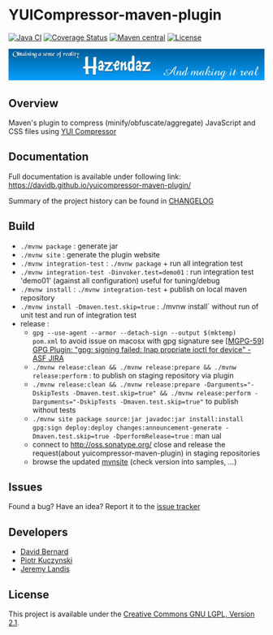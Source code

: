 # YUICompressor-maven-plugin

[![Java CI](https://github.com/hazendaz/yuicompressor-maven-plugin/workflows/Java%20CI/badge.svg)](https://github.com/hazendaz/yuicompressor-maven-plugin/actions?query=workflow%3A%22Java+CI%22)
[![Coverage Status](https://coveralls.io/repos/github/hazendaz/yuicompressor-maven-plugin/badge.svg?branch=master)](https://coveralls.io/github/hazendaz/yuicompressor-maven-plugin?branch=master)
[![Maven central](https://maven-badges.herokuapp.com/maven-central/com.github.hazendaz.maven/yuicompressor-maven-plugin/badge.svg)](https://maven-badges.herokuapp.com/maven-central/com.github.hazendaz.maven/yuicompressor-maven-plugin)
[![License](http://img.shields.io/:license-glp-blue.svg)](https://www.gnu.org/licenses/lgpl-2.1.html)

![hazendaz](src/site/resources/images/hazendaz-banner.jpg)

## Overview

Maven's plugin to compress (minify/obfuscate/aggregate) JavaScript and CSS files using [YUI Compressor](https://github.com/yui/yuicompressor)

## Documentation

Full documentation is available under following link:  https://davidb.github.io/yuicompressor-maven-plugin/

Summary of the project history can be found in [CHANGELOG](https://github.com/davidB/yuicompressor-maven-plugin/blob/master/CHANGELOG)

## Build

* `./mvnw package` : generate jar
* `./mvnw site` : generate the plugin website
* `./mvnw integration-test` : `./mvnw package` + run all integration test
* `./mvnw integration-test -Dinvoker.test=demo01` : run integration test 'demo01' (against all configuration) useful for tuning/debug
* `./mvnw install` :  `./mvnw integration-test` + publish on local maven repository
* `./mvnw install -Dmaven.test.skip=true` : ./mvnw install` without run of unit test and run of integration test
* release :
  * `gpg --use-agent --armor --detach-sign --output $(mktemp) pom.xml` to avoid issue on macosx with gpg signature see [[MGPG-59] GPG Plugin: "gpg: signing failed: Inap
propriate ioctl for device" - ASF JIRA](https://issues.apache.org/jira/browse/MGPG-59)
  * `./mvnw release:clean && ./mvnw release:prepare && ./mvnw release:perform` : to publish on staging repository via plugin
  * `./mvnw release:clean && ./mvnw release:prepare -Darguments="-DskipTests -Dmaven.test.skip=true" && ./mvnw release:perform -Darguments="-DskipTests -Dmaven.test.skip=true"` to publish without tests
  * `./mvnw site package source:jar javadoc:jar install:install gpg:sign deploy:deploy changes:announcement-generate -Dmaven.test.skip=true -DperformRelease=true` : man
ual
  * connect to http://oss.sonatype.org/ close and release the request(about yuicompressor-maven-plugin) in staging repositories
  * browse the updated [mvnsite](https://davidb.github.io/yuicompressor-maven-plugin/) (check version into samples, ...)

## Issues

Found a bug? Have an idea? Report it to the [issue tracker](https://github.com/davidB/yuicompressor-maven-plugin/issues?state=open)


## Developers

* [David Bernard](https://github.com/davidB)
* [Piotr Kuczynski](https://github.com/pkuczynski)
* [Jeremy Landis](https://github.com/hazendaz)


## License

This project is available under the [Creative Commons GNU LGPL, Version 2.1](http://creativecommons.org/licenses/LGPL/2.1/).
